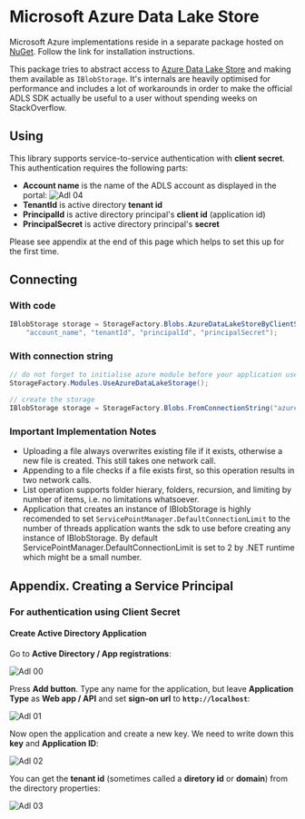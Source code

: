 # Microsoft Azure Data Lake Store

Microsoft Azure implementations reside in a separate package hosted on [NuGet](https://www.nuget.org/packages/Storage.Net.Microsoft.Azure.DataLake.Store/). Follow the link for installation instructions.

This package tries to abstract access to [Azure Data Lake Store](https://azure.microsoft.com/en-gb/services/data-lake-store/) and making them available as `IBlobStorage`. It's internals are heavily optimised for performance and includes a lot of workarounds in order to make the official ADLS SDK actually be useful to a user without spending weeks on StackOverflow. 

## Using

This library supports service-to-service authentication with **client secret**. This authentication requires the following parts:

- **Account name** is the name of the ADLS account as displayed in the portal: ![Adl 04](adl-04.png)
- **TenantId** is active directory __tenant id__
- **PrincipalId** is active directory principal's __client id__ (application id)
- **PrincipalSecret** is active directory principal's __secret__

Please see appendix at the end of this page which helps to set this up for the first time.

## Connecting

### With code

```csharp
IBlobStorage storage = StorageFactory.Blobs.AzureDataLakeStoreByClientSecret(
	"account_name", "tenantId", "principalId", "principalSecret");
```

### With connection string

```csharp
// do not forget to initialise azure module before your application uses connection strings:
StorageFactory.Modules.UseAzureDataLakeStorage();

// create the storage
IBlobStorage storage = StorageFactory.Blobs.FromConnectionString("azure.datalakestore://accountName=...;tenantId=...;principalId=...;principalSecret=...");
```

### Important Implementation Notes

- Uploading a file always overwrites existing file if it exists, otherwise a new file is created. This still takes one network call.
- Appending to a file checks if a file exists first, so this operation results in two network calls.
- List operation supports folder hierary, folders, recursion, and limiting by number of items, i.e. no limitations whatsoever.
- Application that creates an instance of IBlobStorage is highly recomended to set `ServicePointManager.DefaultConnectionLimit` to the number of threads application wants the sdk to use before creating any instance of IBlobStorage. By default ServicePointManager.DefaultConnectionLimit is set to 2 by .NET runtime which might be a small number.


## Appendix. Creating a Service Principal

### For authentication using Client Secret

#### Create Active Directory Application

Go to **Active Directory / App registrations**:

![Adl 00](adl-00.png)

Press **Add button**. Type any name for the application, but leave **Application Type** as **Web app / API** and set **sign-on url** to **`http://localhost`**:

![Adl 01](adl-01.png)

Now open the application and create a new key. We need to write down this **key** and **Application ID**:

![Adl 02](adl-02.png)

You can get the **tenant id** (sometimes called a **diretory id** or **domain**) from the directory properties:

![Adl 03](adl-03.png)
